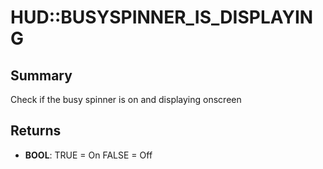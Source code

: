 # HUD::BUSYSPINNER_IS_DISPLAYING

## Summary
Check if the busy spinner is on and displaying onscreen

## Returns
* **BOOL**:
TRUE = On
FALSE = Off